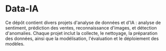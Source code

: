 # Data-IA
 Ce dépôt contient divers projets d'analyse de données et d'IA : analyse de sentiment, prédiction des ventes, reconnaissance d'images, et détection d'anomalies. Chaque projet inclut la collecte, le nettoyage, la préparation des données, ainsi que la modélisation, l'évaluation et le déploiement des modèles. 
